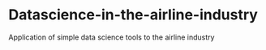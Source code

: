 # Datascience-in-the-airline-industry
Application of simple data science tools to the airline industry
